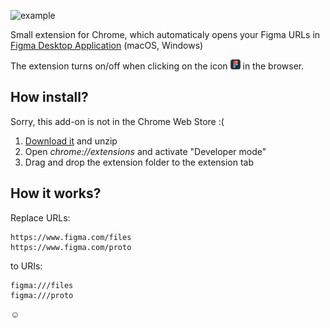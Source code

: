  ![example](https://i.imgur.com/ad8JREH.gif "Example")

Small extension for Chrome, which automaticaly opens your Figma URLs in [Figma Desktop Application](https://www.figma.com/downloads) (macOS, Windows)


The extension turns on/off when clicking on the icon ![icon](https://raw.githubusercontent.com/a-chabin/figma-chrome-extension/master/icons/icon-16.png "icon")
 in the browser.

## How install? 
Sorry, this add-on is not in the Chrome Web Store :(

1. [Download it](https://github.com/a-chabin/figma-chrome-extension/archive/master.zip) and unzip
2. Open _chrome://extensions_ and activate "Developer mode"
3. Drag and drop the extension folder to the extension tab



## How it works? 

Replace URLs:
```
https://www.figma.com/files
https://www.figma.com/proto
```

to URIs:

```
figma:///files
figma:///proto
```
 ☺️
